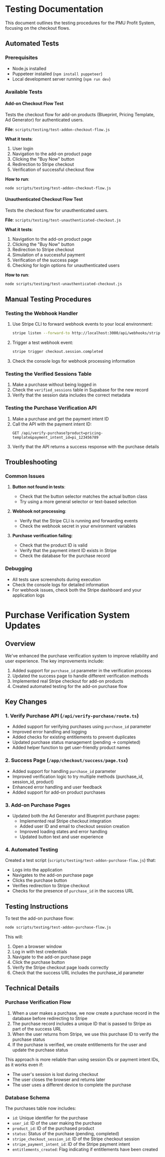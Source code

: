 # Testing Documentation

This document outlines the testing procedures for the PMU Profit System, focusing on the checkout flows.

## Automated Tests

### Prerequisites

- Node.js installed
- Puppeteer installed (`npm install puppeteer`)
- Local development server running (`npm run dev`)

### Available Tests

#### Add-on Checkout Flow Test

Tests the checkout flow for add-on products (Blueprint, Pricing Template, Ad Generator) for authenticated users.

**File**: `scripts/testing/test-addon-checkout-flow.js`

**What it tests**:
1. User login
2. Navigation to the add-on product page
3. Clicking the "Buy Now" button
4. Redirection to Stripe checkout
5. Verification of successful checkout flow

**How to run**:
```bash
node scripts/testing/test-addon-checkout-flow.js
```

#### Unauthenticated Checkout Flow Test

Tests the checkout flow for unauthenticated users.

**File**: `scripts/testing/test-unauthenticated-checkout.js`

**What it tests**:
1. Navigation to the add-on product page
2. Clicking the "Buy Now" button
3. Redirection to Stripe checkout
4. Simulation of a successful payment
5. Verification of the success page
6. Checking for login options for unauthenticated users

**How to run**:
```bash
node scripts/testing/test-unauthenticated-checkout.js
```

## Manual Testing Procedures

### Testing the Webhook Handler

1. Use Stripe CLI to forward webhook events to your local environment:
   ```bash
   stripe listen --forward-to http://localhost:3000/api/webhooks/stripe
   ```

2. Trigger a test webhook event:
   ```bash
   stripe trigger checkout.session.completed
   ```

3. Check the console logs for webhook processing information

### Testing the Verified Sessions Table

1. Make a purchase without being logged in
2. Check the `verified_sessions` table in Supabase for the new record
3. Verify that the session data includes the correct metadata

### Testing the Purchase Verification API

1. Make a purchase and get the payment intent ID
2. Call the API with the payment intent ID:
   ```
   GET /api/verify-purchase?product=pricing-template&payment_intent_id=pi_123456789
   ```
3. Verify that the API returns a success response with the purchase details

## Troubleshooting

### Common Issues

1. **Button not found in tests**:
   - Check that the button selector matches the actual button class
   - Try using a more general selector or text-based selection

2. **Webhook not processing**:
   - Verify that the Stripe CLI is running and forwarding events
   - Check the webhook secret in your environment variables

3. **Purchase verification failing**:
   - Check that the product ID is valid
   - Verify that the payment intent ID exists in Stripe
   - Check the database for the purchase record

### Debugging

- All tests save screenshots during execution
- Check the console logs for detailed information
- For webhook issues, check both the Stripe dashboard and your application logs 

# Purchase Verification System Updates

## Overview

We've enhanced the purchase verification system to improve reliability and user experience. The key improvements include:

1. Added support for `purchase_id` parameter in the verification process
2. Updated the success page to handle different verification methods
3. Implemented real Stripe checkout for add-on products
4. Created automated testing for the add-on purchase flow

## Key Changes

### 1. Verify Purchase API (`/api/verify-purchase/route.ts`)

- Added support for verifying purchases using `purchase_id` parameter
- Improved error handling and logging
- Added checks for existing entitlements to prevent duplicates
- Updated purchase status management (pending → completed)
- Added helper function to get user-friendly product names

### 2. Success Page (`/app/checkout/success/page.tsx`)

- Added support for handling `purchase_id` parameter
- Improved verification logic to try multiple methods (purchase_id, session_id, product)
- Enhanced error handling and user feedback
- Added support for add-on product purchases

### 3. Add-on Purchase Pages

- Updated both the Ad Generator and Blueprint purchase pages:
  - Implemented real Stripe checkout integration
  - Added user ID and email to checkout session creation
  - Improved loading states and error handling
  - Updated button text and user experience

### 4. Automated Testing

Created a test script (`scripts/testing/test-addon-purchase-flow.js`) that:
- Logs into the application
- Navigates to the add-on purchase page
- Clicks the purchase button
- Verifies redirection to Stripe checkout
- Checks for the presence of `purchase_id` in the success URL

## Testing Instructions

To test the add-on purchase flow:

```bash
node scripts/testing/test-addon-purchase-flow.js
```

This will:
1. Open a browser window
2. Log in with test credentials
3. Navigate to the add-on purchase page
4. Click the purchase button
5. Verify the Stripe checkout page loads correctly
6. Check that the success URL includes the purchase_id parameter

## Technical Details

### Purchase Verification Flow

1. When a user makes a purchase, we now create a purchase record in the database before redirecting to Stripe
2. The purchase record includes a unique ID that is passed to Stripe as part of the success URL
3. When the user returns from Stripe, we use this purchase ID to verify the purchase status
4. If the purchase is verified, we create entitlements for the user and update the purchase status

This approach is more reliable than using session IDs or payment intent IDs, as it works even if:
- The user's session is lost during checkout
- The user closes the browser and returns later
- The user uses a different device to complete the purchase

### Database Schema

The purchases table now includes:
- `id`: Unique identifier for the purchase
- `user_id`: ID of the user making the purchase
- `product_id`: ID of the purchased product
- `status`: Status of the purchase (pending, completed)
- `stripe_checkout_session_id`: ID of the Stripe checkout session
- `stripe_payment_intent_id`: ID of the Stripe payment intent
- `entitlements_created`: Flag indicating if entitlements have been created 
